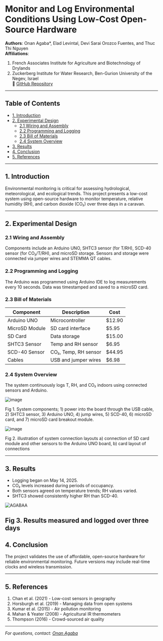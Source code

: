 # Monitor and Log Environmental Conditions Using Low-Cost Open-Source Hardware

**Authors**: Onan Agaba\*, Elad Levintal, Devi Sarai Orozco Fuentes, and Thuc Thi Nguyen  
**Affiliations**:  
1. French Associates Institute for Agriculture and Biotechnology of Drylands  
2. Zuckerberg Institute for Water Research, Ben-Gurion University of the Negev, Israel  
🔗 [GitHub Repository](https://github.com/OnanAgaba/monitor-and-log-environmental-conditions)

---

## Table of Contents

- [1. Introduction](#1-introduction)
- [2. Experimental Design](#2-experimental-design)
  - [2.1 Wiring and Assembly](#21-wiring-and-assembly)
  - [2.2 Programming and Logging](#22-programming-and-logging)
  - [2.3 Bill of Materials](#23-bill-of-materials)
  - [2.4 System Overview](#24-system-overview)
- [3. Results](#3-results)
- [4. Conclusion](#4-conclusion)
- [5. References](#5-references)

---

## 1. Introduction

Environmental monitoring is critical for assessing hydrological, meteorological, and ecological trends. This project presents a low-cost system using open-source hardware to monitor temperature, relative humidity (RH), and carbon dioxide (CO₂) over three days in a caravan.

---

## 2. Experimental Design

### 2.1 Wiring and Assembly

Components include an Arduino UNO, SHTC3 sensor (for T/RH), SCD-40 sensor (for CO₂/T/RH), and microSD storage. Sensors and storage were connected via jumper wires and STEMMA QT cables.

### 2.2 Programming and Logging

The Arduino was programmed using Arduino IDE to log measurements every 10 seconds. Data was timestamped and saved to a microSD card.

### 2.3 Bill of Materials

| Component          | Description                                | Cost   |
|-------------------|--------------------------------------------|--------|
| Arduino UNO        | Microcontroller                            | $12.90 |
| MicroSD Module     | SD card interface                          | $5.95  |
| SD Card            | Data storage                               | $15.00 |
| SHTC3 Sensor       | Temp and RH sensor                         | $6.95  |
| SCD-40 Sensor      | CO₂, Temp, RH sensor                       | $44.95 |
| Cables             | USB and jumper wires                       | $6.98  |

### 2.4 System Overview

The system continuously logs T, RH, and CO₂ indoors using connected sensors and Arduino.

![image](https://github.com/user-attachments/assets/fa3ce34f-8c50-43df-9b81-4d2f4a0b6f54)

Fig 1. System components; 1) power into the board through the USB cable, 2) SHTC3 sensor, 3) Arduino UNO, 4) jump wires, 5) SCD-40, 6) microSD card, and 7) microSD card breakout module.

![image](https://github.com/user-attachments/assets/7be6bab0-f67e-475b-bb66-318a08fec83a)

Fig 2. illustration of system connection layouts a) connection of SD card module and other sensors to the Arduino UNO board, b) card layout of connections

---

## 3. Results

- Logging began on May 14, 2025.
- CO₂ levels increased during periods of occupancy.
- Both sensors agreed on temperature trends; RH values varied.
- SHTC3 showed consistently higher RH than SCD-40.

![AGABAA](https://github.com/user-attachments/assets/ccba80ec-4eb2-4318-8f39-200fd7701df1)

Fig 3. Results measured and logged over three days
---

## 4. Conclusion

The project validates the use of affordable, open-source hardware for reliable environmental monitoring. Future versions may include real-time clocks and wireless transmission.

---

## 5. References

1. Chan et al. (2021) - Low-cost sensors in geography  
2. Horsburgh et al. (2019) - Managing data from open systems  
3. Kumar et al. (2015) - Air pollution monitoring  
4. Mahan & Yeater (2008) - Agricultural IR thermometers  
5. Thompson (2016) - Crowd-sourced air quality

---

*For questions, contact: [Onan Agaba](mailto:onan.agaba@example.com)*
